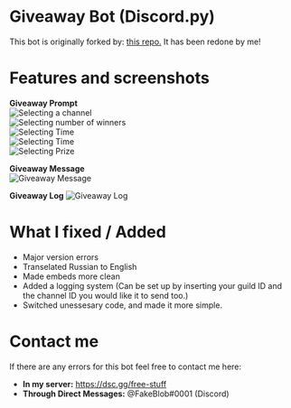 # Giveaway Bot (Discord.py)
This bot is originally forked by: <a href="https://github.com/helish88/giveaway">this repo.</a>
It has been redone by me!

# Features and screenshots

**Giveaway Prompt** <br/>
![Selecting a channel](https://imgur.com/gIbeXoI) <br/>
![Selecting number of winners](https://imgur.com/f03Ykjt) <br/>
![Selecting Time](https://imgur.com/2iBlavx) <br/>
![Selecting Time](https://imgur.com/9anaIsO) <br/>
![Selecting Prize](https://imgur.com/JIX4YF5) <br/>


**Giveaway Message** <br/>
![Giveaway Message](https://imgur.com/ZzQV2m6) <br/>

**Giveaway Log**
![Giveaway Log](https://imgur.com/8U7H6f5) <br/>



# What I fixed / Added
- Major version errors
- Transelated Russian to English
- Made embeds more clean
- Added a logging system (Can be set up by inserting your guild ID and the channel ID you would like it to send too.)
- Switched unessesary code, and made it more simple.

# Contact me
If there are any errors for this bot feel free to contact me here:
- **In my server:** https://dsc.gg/free-stuff
- **Through Direct Messages:** @FakeBlob#0001 (Discord)
